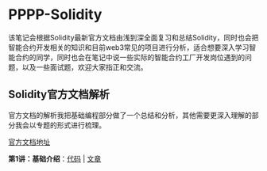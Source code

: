# PPPP-Solidity

该笔记会根据Solidity最新官方文档由浅到深全面复习和总结Solidity，同时也会把智能合约开发相关的知识和目前web3常见的项目进行分析，适合想要深入学习智能合约的同学，同时也会在笔记中说一些实际的智能合约工厂开发岗位遇到的问题，以及一些面试题，欢迎大家指正和交流。



## Solidity官方文档解析

官方文档的解析我把基础编程部分做了一个总结和分析，其他需要更深入理解的部分我会以专题的形式进行梳理。

[官方文档地址](https://docs.soliditylang.org/en/v0.8.18/)

**第1讲：基础介绍**：[代码](https://github.com/AmazingAng/WTFSolidity/blob/main/01_HelloWeb3) | [文章](https://github.com/AmazingAng/WTFSolidity/blob/main/01_HelloWeb3/readme.md) 


